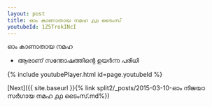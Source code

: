```yaml
---
layout: post
title: ഓം കാണാതായ നമഹ ൧൧ ടൈംസ്
youtubeId: 1Z5TrokINcI
---
```

 
 
 ഓം കാണാതായ നമഹ 
 
 -  ആരാണ് സന്തോഷത്തിന്റെ ഉയർന്ന പരിധി 
 
  
 
  
 
 
 
 
 
 


{% include youtubePlayer.html id=page.youtubeId %}
 
[Next]({{ site.baseurl }}{% link  split2/_posts/2015-03-10-ഓം നിജയാ സർഗായ നമഹ ൧൧ ടൈംസ്.md%})
 
